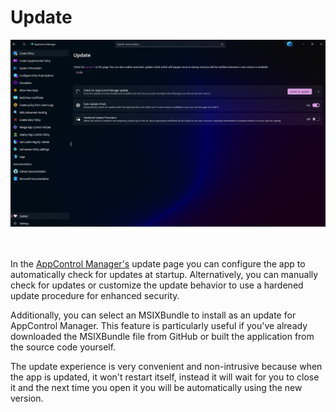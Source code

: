 # Update

<div align="center">

<img src="https://raw.githubusercontent.com/HotCakeX/.github/refs/heads/main/Pictures/PNG%20and%20JPG/AppControl%20Manager%20page%20screenshots/Update.png" alt="AppControl Manager Application's Update Page">

</div>

<br>

<br>

In the [AppControl Manager's](https://github.com/HotCakeX/Harden-Windows-Security/wiki/AppControl-Manager) update page you can configure the app to automatically check for updates at startup. Alternatively, you can manually check for updates or customize the update behavior to use a hardened update procedure for enhanced security.

Additionally, you can select an MSIXBundle to install as an update for AppControl Manager. This feature is particularly useful if you've already downloaded the MSIXBundle file from GitHub or built the application from the source code yourself.

The update experience is very convenient and non-intrusive because when the app is updated, it won't restart itself, instead it will wait for you to close it and the next time you open it you will be automatically using the new version.

<br>
